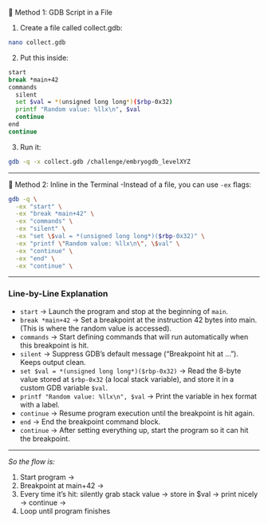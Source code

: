 🔹 Method 1: GDB Script in a File
1. Create a file called collect.gdb:
```bash
nano collect.gdb
```
2. Put this inside:
```bash
start
break *main+42
commands
  silent
  set $val = *(unsigned long long*)($rbp-0x32)
  printf "Random value: %llx\n", $val
  continue
end
continue
```
3. Run it:
```bash
gdb -q -x collect.gdb /challenge/embryogdb_levelXYZ
```
______________________
🔹 Method 2: Inline in the Terminal
-Instead of a file, you can use `-ex` flags:
```bash
gdb -q \
  -ex "start" \
  -ex "break *main+42" \
  -ex "commands" \
  -ex "silent" \
  -ex "set \$val = *(unsigned long long*)($rbp-0x32)" \
  -ex "printf \"Random value: %llx\n\", \$val" \
  -ex "continue" \
  -ex "end" \
  -ex "continue" \
```
____________
### Line-by-Line Explanation
- `start`
→ Launch the program and stop at the beginning of `main`.
- `break *main+42`
→ Set a breakpoint at the instruction 42 bytes into main. (This is where the random value is accessed).
- `commands`
→ Start defining commands that will run automatically when this breakpoint is hit.
- `silent`
→ Suppress GDB’s default message (“Breakpoint hit at …”). Keeps output clean.
- `set $val = *(unsigned long long*)($rbp-0x32)`
→ Read the 8-byte value stored at `$rbp-0x32` (a local stack variable), and store it in a custom GDB variable `$val`.
- `printf "Random value: %llx\n", $val`
→ Print the variable in hex format with a label.
- `continue`
→ Resume program execution until the breakpoint is hit again.
- `end`
→ End the breakpoint command block.
- `continue`
→ After setting everything up, start the program so it can hit the breakpoint.
____

 *So the flow is:*

1. Start program →
2. Breakpoint at main+42 →
3. Every time it’s hit: silently grab stack value → store in $val → print nicely → continue →
4. Loop until program finishes
